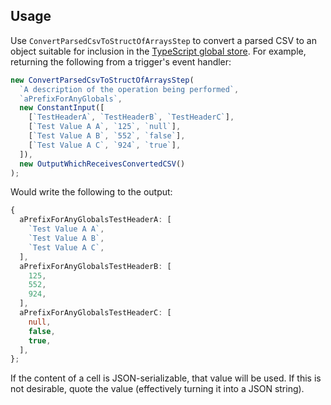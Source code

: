 ## Usage

Use `ConvertParsedCsvToStructOfArraysStep` to convert a parsed CSV to an object
suitable for inclusion in the
[TypeScript global store](https://www.npmjs.com/package/@shanzhai/type-script-global-store).
For example, returning the following from a trigger's event handler:

```typescript
new ConvertParsedCsvToStructOfArraysStep(
  `A description of the operation being performed`,
  `aPrefixForAnyGlobals`,
  new ConstantInput([
    [`TestHeaderA`, `TestHeaderB`, `TestHeaderC`],
    [`Test Value A A`, `125`, `null`],
    [`Test Value A B`, `552`, `false`],
    [`Test Value A C`, `924`, `true`],
  ]),
  new OutputWhichReceivesConvertedCSV()
);
```

Would write the following to the output:

```typescript
{
  aPrefixForAnyGlobalsTestHeaderA: [
    `Test Value A A`,
    `Test Value A B`,
    `Test Value A C`,
  ],
  aPrefixForAnyGlobalsTestHeaderB: [
    125,
    552,
    924,
  ],
  aPrefixForAnyGlobalsTestHeaderC: [
    null,
    false,
    true,
  ],
};
```

If the content of a cell is JSON-serializable, that value will be used.  If this
is not desirable, quote the value (effectively turning it into a JSON string).

